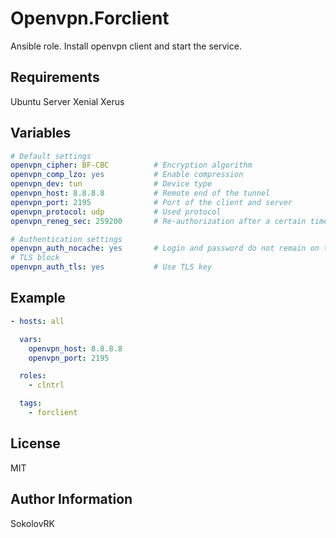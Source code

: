 Openvpn.Forclient
=================

Ansible role. Install openvpn client and start the service.

Requirements
------------

Ubuntu Server Xenial Xerus

Variables
---------

```yaml
# Default settings
openvpn_cipher: BF-CBC          # Encryption algorithm
openvpn_comp_lzo: yes           # Enable compression
openvpn_dev: tun                # Device type
openvpn_host: 8.8.8.8           # Remote end of the tunnel
openvpn_port: 2195              # Port of the client and server
openvpn_protocol: udp           # Used protocol
openvpn_reneg_sec: 259200       # Re-authorization after a certain time

# Authentication settings
openvpn_auth_nocache: yes       # Login and password do not remain on the client side
# TLS block
openvpn_auth_tls: yes           # Use TLS key

```

Example
-------

```yaml
- hosts: all

  vars:
    openvpn_host: 8.8.8.8
    openvpn_port: 2195

  roles:
    - clntrl

  tags:
    - forclient
```

License
-------

MIT

Author Information
------------------

SokolovRK
